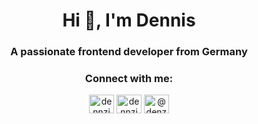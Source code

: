 <h1 align="center">Hi 👋, I'm Dennis</h1>
<h3 align="center">A passionate frontend developer from Germany</h3>

<h3 align="center">Connect with me:</h3>
<p align="center">
<a href="https://dev.to/dennzimm" target="_blank"><img align="center" src="https://cdn.jsdelivr.net/npm/simple-icons@3.0.1/icons/dev-dot-to.svg" alt="dennzimm" height="30" width="40" /></a>
<a href="https://twitter.com/dennzimm" target="_blank"><img align="center" src="https://cdn.jsdelivr.net/npm/simple-icons@3.0.1/icons/twitter.svg" alt="dennzimm" height="30" width="40" /></a>
<a href="https://medium.com/@denzim" target="_blank"><img align="center" src="https://cdn.jsdelivr.net/npm/simple-icons@3.0.1/icons/medium.svg" alt="@denzim" height="30" width="40" /></a>
</p>
